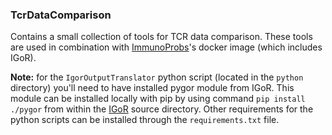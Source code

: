 ### TcrDataComparison

Contains a small collection of tools for TCR data comparison. These tools are used in combination with [ImmunoProbs](https://github.com/penuts7644/ImmunoProbs)'s docker image (which includes IGoR).

**Note:** for the `IgorOutputTranslator` python script (located in the `python` directory) you'll need to have installed pygor module from IGoR. This module can be installed locally with pip by using command `pip install ./pygor` from within the [IGoR](https://github.com/qmarcou/IGoR) source directory. Other requirements for the python scripts can be installed through the `requirements.txt` file.
